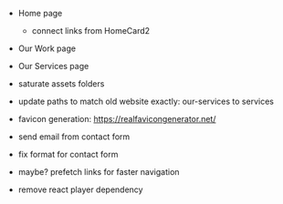 - Home page
  - connect links from HomeCard2
- Our Work page
- Our Services page
- saturate assets folders

- update paths to match old website exactly: our-services to services
- favicon generation: https://realfavicongenerator.net/
- send email from contact form
- fix format for contact form
- maybe? prefetch links for faster navigation 
  <Link
    to="/about"
    prefetch="viewport"   // "none" | "intent" | "render" | "viewport"
  >
- remove react player dependency